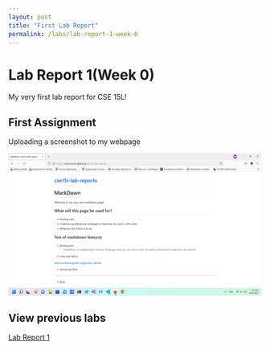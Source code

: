 ```yaml
---
layout: post 
title: "First Lab Report"
permalink: /labs/lab-report-1-week-0
---
```

# Lab Report 1(Week 0)
My very first lab report for CSE 15L!

## First Assignment
Uploading a screenshot to my webpage

![Image](../pictures/website.png)

## View previous labs
[Lab Report 1](lab-report-1-week-0.md)

